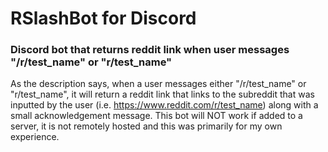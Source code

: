 # RSlashBot for Discord
### Discord bot that returns reddit link when user messages "/r/test_name" or "r/test_name"

As the description says, when a user messages either "/r/test_name" or "r/test_name", it will return a reddit link that links to the subreddit that was inputted by the user (i.e. https://www.reddit.com/r/test_name) along with a small acknowledgement message. This bot will NOT work if added to a server, it is not remotely hosted and this was primarily for my own experience.
